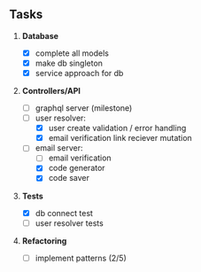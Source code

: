 ## Tasks

1. **Database**

   - [x] complete all models
   - [x] make db singleton
   - [x] service approach for db

2. **Controllers/API**

   - [ ] graphql server (milestone)
   - [ ] user resolver:
     - [x] user create validation / error handling
     - [x] email verification link reciever mutation
   - [ ] email server:
     - [ ] email verification
     - [x] code generator
     - [x] code saver

3. **Tests**

   - [x] db connect test
   - [ ] user resolver tests

4. **Refactoring**
   - [ ] implement patterns (2/5)
